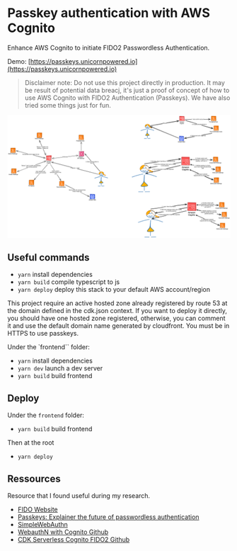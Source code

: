 # Passkey authentication with AWS Cognito

Enhance AWS Cognito to initiate FIDO2 Passwordless Authentication.

Demo: [https://passkeys.unicornpowered.io](https://passkeys.unicornpowered.io)

> Disclaimer note: Do not use this project directly in production. It may be result of potential data breacj, it's just a proof of concept of how to use AWS Cognito with FIDO2 Authentication (Passkeys). We have also tried some things just for fun.

![Architecture diagram](architecture-diagram.png)

## Useful commands

- `yarn` install dependencies
- `yarn build` compile typescript to js
- `yarn deploy` deploy this stack to your default AWS account/region

This project require an active hosted zone already registered by route 53 at the domain defined in the cdk.json context. If you want to deploy it directly, you should have one hosted zone registered, otherwise, you can comment it and use the default domain name generated by cloudfront. You must be in HTTPS to use passkeys.

Under the `frontend`` folder:

- `yarn` install dependencies
- `yarn dev` launch a dev server
- `yarn build` build frontend

## Deploy

Under the `frontend` folder:

- `yarn build` build frontend

Then at the root

- `yarn deploy`

## Ressources

Resource that I found useful during my research.

- [FIDO Website](https://fidoalliance.org/)
- [Passkeys: Explainer the future of passwordless authentication](https://www.smashingmagazine.com/2023/10/passkeys-explainer-future-password-less-authentication/)
- [SimpleWebAuthn](https://simplewebauthn.dev)
- [WebauthN with Cognito Github](https://github.com/aws-samples/webauthn-with-amazon-cognito/tree/master)
- [CDK Serverless Cognito FIDO2 Github](https://github.com/lockdrop/cdk-serverless-cognito-fido2-webauthn)
